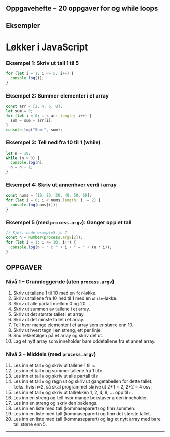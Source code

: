 ## Oppgavehefte – 20 oppgaver for og while loops

## Eksempler
# Løkker i JavaScript

### Eksempel 1: Skriv ut tall 1 til 5

```js
for (let i = 1; i <= 5; i++) {
  console.log(i);
}
```

### Eksempel 2: Summer elementer i et array

```js
const arr = [2, 4, 6, 8];
let sum = 0;
for (let i = 0; i < arr.length; i++) {
  sum = sum + arr[i];
}
console.log("Sum:", sum);
```

### Eksempel 3: Tell ned fra 10 til 1 (while)

```js
let n = 10;
while (n > 0) {
  console.log(n);
  n = n - 1;
}
```

### Eksempel 4: Skriv ut annenhver verdi i array

```js
const nums = [10, 20, 30, 40, 50, 60];
for (let i = 0; i < nums.length; i += 2) {
  console.log(nums[i]);
}
```

### Eksempel 5 (med `process.argv`): Ganger opp et tall

```js
// Kjør: node example5.js 7
const n = Number(process.argv[2]);
for (let i = 1; i <= 10; i++) {
  console.log(n + " x " + i + " = " + (n * i));
}
```

## OPPGAVER

### Nivå 1 – Grunnleggende (uten `process.argv`)

1. Skriv ut tallene 1 til 10 med en `for`‑løkke.
2. Skriv ut tallene fra 10 ned til 1 med en `while`‑løkke.
3. Skriv ut alle partall mellom 0 og 20.
4. Skriv ut summen av tallene i et array.
5. Skriv ut det største tallet i et array.
6. Skriv ut det minste tallet i et array.
7. Tell hvor mange elementer i et array som er større enn 10.
8. Skriv ut hvert tegn i en streng, ett per linje.
9. Snu rekkefølgen på et array og skriv det ut.
10. Lag et nytt array som inneholder bare oddetallene fra et annet array.

### Nivå 2 – Middels (med `process.argv`)

11. Les inn et tall `n` og skriv ut tallene 1 til `n`.
12. Les inn et tall `n` og summer tallene fra 1 til `n`.
13. Les inn et tall `n` og skriv ut alle partall til `n`.
14. Les inn et tall `n` og regn ut og skriv ut gangetabellen for dette tallet. f.eks. hvis n=2, så skal programmet skrive ut 2\*1 = 2, 2\*2 = 4 osv.
15. Les inn et tall `n` og skriv ut tallrekken 1, 2, 4, 8, ... opp til `n`.
16. Les inn en streng og tell hvor mange bokstaver `a` den inneholder.
17. Les inn en streng og skriv den baklengs.
18. Les inn en liste med tall (kommaseparert) og finn summen.
19. Les inn en liste med tall (kommaseparert) og finn det største tallet.
20. Les inn en liste med tall (kommaseparert) og lag et nytt array med bare tall større enn 5.

---





